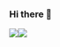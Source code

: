 ### Hi there 👋
[![](https://github-readme-stats.vercel.app/api?username=synodriver&icon_color=CE1D2D&show_icons=true&theme=light&text_color=718096&hide_title=true)](https://github-readme-stats.vercel.app/api?username=lliioollcn&icon_color=CE1D2D&show_icons=true&theme=dark&text_color=718096&hide_title=true)[![](https://github-readme-stats.vercel.app/api/top-langs/?username=lliioollcn&hide=xml)](https://github-readme-stats.vercel.app/api/top-langs/?username=lliioollcn&hide=xml)
